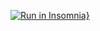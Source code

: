 [![Run in Insomnia}](https://insomnia.rest/images/run.svg)](https://insomnia.rest/run/?label=SisPOC&uri=https%3A%2F%2Fraw.githubusercontent.com%2FAndromeda-mds%2FBack-end%2Fmain%2FInsomnia-SisPOC.json)
